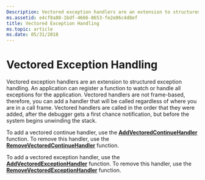 ```yaml
---
Description: Vectored exception handlers are an extension to structured exception handling.
ms.assetid: e4cf8a88-1bdf-4666-8653-fe2e86c4d8ef
title: Vectored Exception Handling
ms.topic: article
ms.date: 05/31/2018
---
```


# Vectored Exception Handling

Vectored exception handlers are an extension to structured exception handling. An application can register a function to watch or handle all exceptions for the application. Vectored handlers are not frame-based, therefore, you can add a handler that will be called regardless of where you are in a call frame. Vectored handlers are called in the order that they were added, after the debugger gets a first chance notification, but before the system begins unwinding the stack.

To add a vectored continue handler, use the [**AddVectoredContinueHandler**](/windows/win32/api/errhandlingapi/nf-errhandlingapi-addvectoredcontinuehandler) function. To remove this handler, use the [**RemoveVectoredContinueHandler**](/windows/win32/api/errhandlingapi/nf-errhandlingapi-removevectoredcontinuehandler) function.

To add a vectored exception handler, use the [**AddVectoredExceptionHandler**](/windows/win32/api/errhandlingapi/nf-errhandlingapi-addvectoredexceptionhandler) function. To remove this handler, use the [**RemoveVectoredExceptionHandler**](/windows/win32/api/errhandlingapi/nf-errhandlingapi-removevectoredexceptionhandler) function.

 

 